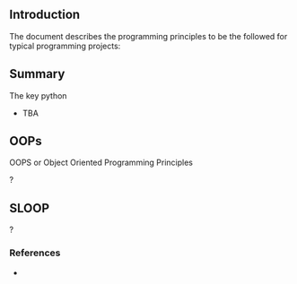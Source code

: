 ## Introduction
The document describes the programming principles to be the followed for typical programming projects:

## Summary

The key python 

- TBA

## OOPs

OOPS or Object Oriented Programming Principles

?

## SLOOP 

?

### References

- 